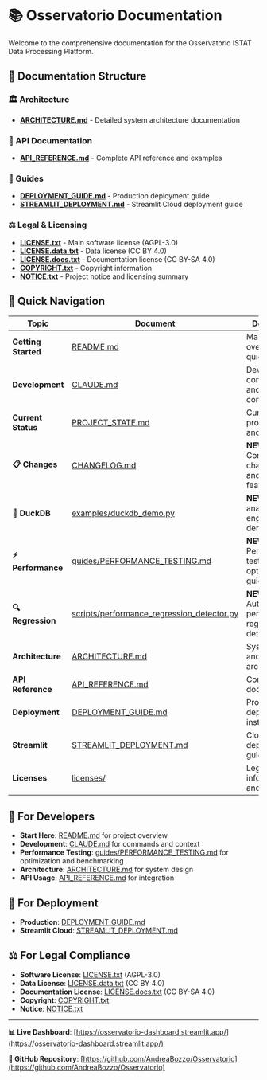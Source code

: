 # 📚 Osservatorio Documentation

Welcome to the comprehensive documentation for the Osservatorio ISTAT Data Processing Platform.

## 📖 Documentation Structure

### 🏛️ Architecture
- **[ARCHITECTURE.md](ARCHITECTURE.md)** - Detailed system architecture documentation

### 🔧 API Documentation
- **[API_REFERENCE.md](api/API_REFERENCE.md)** - Complete API reference and examples

### 📖 Guides
- **[DEPLOYMENT_GUIDE.md](guides/DEPLOYMENT_GUIDE.md)** - Production deployment guide
- **[STREAMLIT_DEPLOYMENT.md](guides/STREAMLIT_DEPLOYMENT.md)** - Streamlit Cloud deployment guide

### ⚖️ Legal & Licensing
- **[LICENSE.txt](licenses/LICENSE.txt)** - Main software license (AGPL-3.0)
- **[LICENSE.data.txt](licenses/LICENSE.data.txt)** - Data license (CC BY 4.0)
- **[LICENSE.docs.txt](licenses/LICENSE.docs.txt)** - Documentation license (CC BY-SA 4.0)
- **[COPYRIGHT.txt](licenses/COPYRIGHT.txt)** - Copyright information
- **[NOTICE.txt](licenses/NOTICE.txt)** - Project notice and licensing summary

## 🚀 Quick Navigation

| Topic | Document | Description |
|-------|----------|-------------|
| **Getting Started** | [README.md](../README.md) | Main project overview and quick start |
| **Development** | [CLAUDE.md](../CLAUDE.md) | Development commands and project context |
| **Current Status** | [PROJECT_STATE.md](../PROJECT_STATE.md) | Current project state and progress |
| **📋 Changes** | [CHANGELOG.md](../CHANGELOG.md) | **NEW**: Complete change history and DuckDB features |
| **🦆 DuckDB** | [examples/duckdb_demo.py](../examples/duckdb_demo.py) | **NEW**: DuckDB analytics engine demonstration |
| **⚡ Performance** | [guides/PERFORMANCE_TESTING.md](guides/PERFORMANCE_TESTING.md) | **NEW**: Performance testing and optimization guide |
| **🔍 Regression** | [scripts/performance_regression_detector.py](../scripts/performance_regression_detector.py) | **NEW**: Automated performance regression detection |
| **Architecture** | [ARCHITECTURE.md](ARCHITECTURE.md) | System design and technical architecture |
| **API Reference** | [API_REFERENCE.md](api/API_REFERENCE.md) | Complete API documentation |
| **Deployment** | [DEPLOYMENT_GUIDE.md](guides/DEPLOYMENT_GUIDE.md) | Production deployment instructions |
| **Streamlit** | [STREAMLIT_DEPLOYMENT.md](guides/STREAMLIT_DEPLOYMENT.md) | Cloud deployment guide |
| **Licenses** | [licenses/](licenses/) | Legal information and licensing |

## 🎯 For Developers

- **Start Here**: [README.md](../README.md) for project overview
- **Development**: [CLAUDE.md](../CLAUDE.md) for commands and context
- **Performance Testing**: [guides/PERFORMANCE_TESTING.md](guides/PERFORMANCE_TESTING.md) for optimization and benchmarking
- **Architecture**: [ARCHITECTURE.md](ARCHITECTURE.md) for system design
- **API Usage**: [API_REFERENCE.md](api/API_REFERENCE.md) for integration

## 🚀 For Deployment

- **Production**: [DEPLOYMENT_GUIDE.md](guides/DEPLOYMENT_GUIDE.md)
- **Streamlit Cloud**: [STREAMLIT_DEPLOYMENT.md](guides/STREAMLIT_DEPLOYMENT.md)

## ⚖️ For Legal Compliance

- **Software License**: [LICENSE.txt](licenses/LICENSE.txt) (AGPL-3.0)
- **Data License**: [LICENSE.data.txt](licenses/LICENSE.data.txt) (CC BY 4.0)
- **Documentation License**: [LICENSE.docs.txt](licenses/LICENSE.docs.txt) (CC BY-SA 4.0)
- **Copyright**: [COPYRIGHT.txt](licenses/COPYRIGHT.txt)
- **Notice**: [NOTICE.txt](licenses/NOTICE.txt)

---

**📊 Live Dashboard**: [https://osservatorio-dashboard.streamlit.app/](https://osservatorio-dashboard.streamlit.app/)

**🔗 GitHub Repository**: [https://github.com/AndreaBozzo/Osservatorio](https://github.com/AndreaBozzo/Osservatorio)
